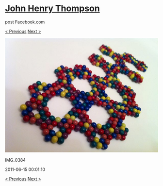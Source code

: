 # [John Henry Thompson](../README.md)
post Facebook.com

[< Previous](2011-06-15-5.md) [Next >](2011-06-15-7.md)

[![](../media/2011-06-15/Magnetic-Balls-IMG_0384.jpg)](../README.md)

IMG_0384

2011-06-15 00:01:10

[< Previous](2011-06-15-5.md) [Next >](2011-06-15-7.md)